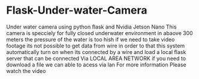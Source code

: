 # Flask-Under-water-Camera
Under water camera using python flask and Nvidia Jetson Nano
This camera is specciely for fully closed underwater environment 
in abaove 300 meters the pressure of the water is too hish if we need to take video footage its not possible to get data from wire 
in order to that this system automatically turn on when its connected by a wire and load a local flask server that can be connected Via LOCAL AREA NETWORK 
if you need to download a file we can able to acess via lan 
For more information Please watch the video
